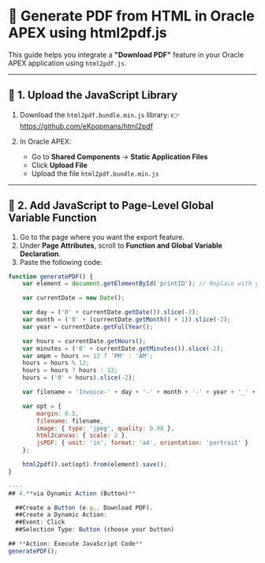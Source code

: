 # 📄 Generate PDF from HTML in Oracle APEX using html2pdf.js

This guide helps you integrate a **"Download PDF"** feature in your Oracle APEX application using `html2pdf.js`.

---

## 📁 1. Upload the JavaScript Library

1. Download the `html2pdf.bundle.min.js` library:
   👉 https://github.com/eKoopmans/html2pdf

2. In Oracle APEX:
   - Go to **Shared Components** → **Static Application Files**
   - Click **Upload File**
   - Upload the file `html2pdf.bundle.min.js`

---

## 🧠 2. Add JavaScript to Page-Level Global Variable Function

1. Go to the page where you want the export feature.
2. Under **Page Attributes**, scroll to **Function and Global Variable Declaration**.
3. Paste the following code:

```javascript
function generatePDF() {
    var element = document.getElementById('printID'); // Replace with your actual container ID

    var currentDate = new Date();

    var day = ('0' + currentDate.getDate()).slice(-2);
    var month = ('0' + (currentDate.getMonth() + 1)).slice(-2);
    var year = currentDate.getFullYear();

    var hours = currentDate.getHours();
    var minutes = ('0' + currentDate.getMinutes()).slice(-2);
    var ampm = hours >= 12 ? 'PM' : 'AM';
    hours = hours % 12;
    hours = hours ? hours : 12;
    hours = ('0' + hours).slice(-2);

    var filename = 'Invoice-' + day + '-' + month + '-' + year + '_' + hours + '-' + minutes + ampm + '.pdf';

    var opt = {
        margin: 0.5,
        filename: filename,
        image: { type: 'jpeg', quality: 0.98 },
        html2canvas: { scale: 2 },
        jsPDF: { unit: 'in', format: 'a4', orientation: 'portrait' }
    };

    html2pdf().set(opt).from(element).save();
}

----
## 4.**via Dynamic Action (Button)**

  ##Create a Button (e.g., Download PDF).
  ##Create a Dynamic Action:
  ##Event: Click
  ##Selection Type: Button (choose your button)

## **Action: Execute JavaScript Code**
generatePDF();
